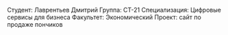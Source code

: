 Студент: Лаврентьев Дмитрий
Группа: СТ-21
Специализация: Цифровые сервисы для бизнеса
Факультет: Экономический
Проект: сайт по продаже пончиков
